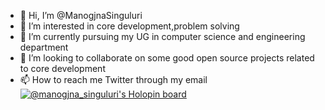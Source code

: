 
- 👋 Hi, I’m @ManogjnaSinguluri
- 👀 I’m interested in core development,problem solving 
- 🌱 I’m currently pursuing my UG in computer science and engineering department
- 💞️ I’m looking to collaborate on some good open source projects related to core development
- 📫 How to reach me Twitter through my email
[![@manogjna_singuluri's Holopin board](https://holopin.me/manogjna_singuluri)](https://holopin.io/@manogjna_singuluri)
<!---
ManogjnaSinguluri/ManogjnaSinguluri is a ✨ special ✨ repository because its `README.md` (this file) appears on your GitHub profile.
You can click the Preview link to take a look at your changes.
--->
